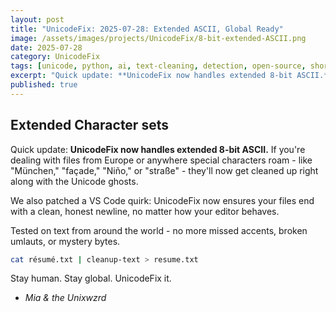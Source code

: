 ```yaml
---
layout: post
title: "UnicodeFix: 2025-07-28: Extended ASCII, Global Ready"
image: /assets/images/projects/UnicodeFix/8-bit-extended-ASCII.png
date: 2025-07-28
category: UnicodeFix
tags: [unicode, python, ai, text-cleaning, detection, open-source, shortcuts, devtools, ai-watermarks, anti-cheat]
excerpt: "Quick update: **UnicodeFix now handles extended 8-bit ASCII.** If you're dealing with files from Europe or anywhere special characters roam - like \"M\u00FCnchen,\" \"fa\u00E7ade,\" \"Ni\u00F1o,\" or \"stra\u00DFe\" - they'll now get cleaned up right along with the Unicode ghosts.."
published: true
---
```


## Extended Character sets

Quick update: **UnicodeFix now handles extended 8-bit ASCII.** If you're dealing with files from Europe or anywhere special characters roam - like "München," "façade," "Niño," or "straße" - they'll now get cleaned up right along with the Unicode ghosts.

We also patched a VS Code quirk: UnicodeFix now ensures your files end with a clean, honest newline, no matter how your editor behaves.

Tested on text from around the world - no more missed accents, broken umlauts, or mystery bytes.

```sh
cat résumé.txt | cleanup-text > resume.txt
```

Stay human. Stay global. UnicodeFix it.

* *Mia & the Unixwzrd*

